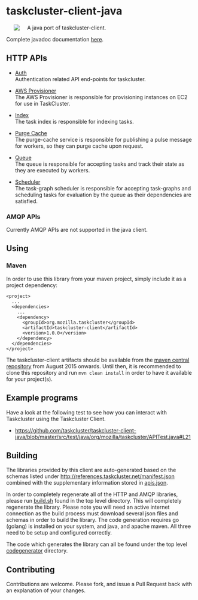 # taskcluster-client-java

<img hspace="20" align="left" src="https://tools.taskcluster.net/lib/assets/taskcluster-120.png" />
A java port of taskcluster-client.



Complete javadoc documentation [here](http://taskcluster.github.io/taskcluster-client-java/apidocs).

## HTTP APIs

* [Auth](http://taskcluster.github.io/taskcluster-client-java/apidocs/org/mozilla/taskcluster/client/auth/Auth.html)  
  Authentication related API end-points for taskcluster.

* [AWS Provisioner](http://taskcluster.github.io/taskcluster-client-java/apidocs/org/mozilla/taskcluster/client/awsprovisioner/AwsProvisioner.html)  
  The AWS Provisioner is responsible for provisioning instances on EC2 for use in TaskCluster.

* [Index](http://taskcluster.github.io/taskcluster-client-java/apidocs/org/mozilla/taskcluster/client/index/Index.html)  
  The task index is responsible for indexing tasks.

* [Purge Cache](http://taskcluster.github.io/taskcluster-client-java/apidocs/org/mozilla/taskcluster/client/purgecache/PurgeCache.html)  
  The purge-cache service is responsible for publishing a pulse message for workers, so they can purge cache upon request.

* [Queue](http://taskcluster.github.io/taskcluster-client-java/apidocs/org/mozilla/taskcluster/client/queue/Queue.html)  
  The queue is responsible for accepting tasks and track their state as they are executed by workers.

* [Scheduler](http://taskcluster.github.io/taskcluster-client-java/apidocs/org/mozilla/taskcluster/client/scheduler/Scheduler.html)  
  The task-graph scheduler is responsible for accepting task-graphs and scheduling tasks for evaluation by the queue as their dependencies are satisfied.

### AMQP APIs

Currently AMQP APIs are not supported in the java client.

## Using

### Maven

In order to use this library from your maven project, simply include it as a project dependency:

```
<project>
  ...
  <dependencies>
    ...
    <dependency>
      <groupId>org.mozilla.taskcluster</groupId>
      <artifactId>taskcluster-client</artifactId>
      <version>1.0.0</version>
    </dependency>
  </dependencies>
</project>
```

The taskcluster-client artifacts should be available from the [maven central repository](http://central.sonatype.org/) from August 2015 onwards. Until then, it is recommended to clone this repository and run `mvn clean install` in order to have it available for your project(s).

## Example programs

Have a look at the following test to see how you can interact with Taskcluster using the Taskcluster Client.

* https://github.com/taskcluster/taskcluster-client-java/blob/master/src/test/java/org/mozilla/taskcluster/APITest.java#L21

## Building

The libraries provided by this client are auto-generated based on the schemas listed under
http://references.taskcluster.net/manifest.json combined with the supplementary information stored in
[apis.json](https://github.com/taskcluster/taskcluster-client-java/blob/master/codegenerator/model/apis.json).

In order to completely regenerate all of the HTTP and AMQP libraries, please run [build.sh](https://github.com/taskcluster/taskcluster-client-java/blob/master/build.sh)
found in the top level directory. This will completely regenerate the library. Please note you will need an active internet connection as the build process must
download several json files and schemas in order to build the library. The code generation requires go (golang) is installed on your system, and java, and apache maven. All three need to be setup and configured correctly.

The code which generates the library can all be found under the top level [codegenerator](https://github.com/taskcluster/taskcluster-client-java/tree/master/codegenerator)
directory.

## Contributing

Contributions are welcome. Please fork, and issue a Pull Request back with an explanation of your changes.
